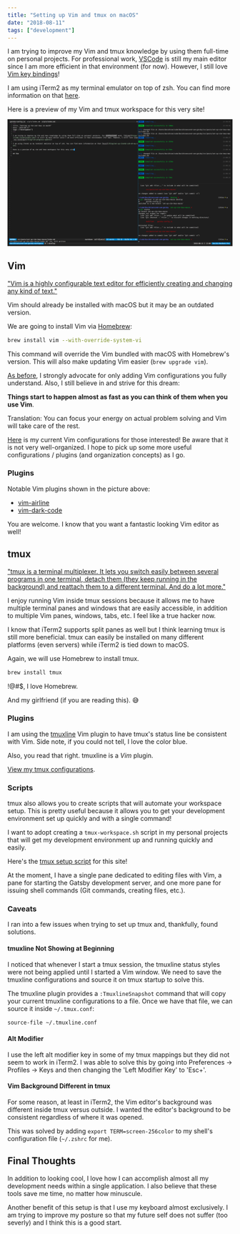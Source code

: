 ```yaml
---
title: "Setting up Vim and tmux on macOS"
date: "2018-08-11"
tags: ["development"]
---
```


I am trying to improve my Vim and tmux knowledge by using them full-time on personal projects. For professional work, [VSCode](https://code.visualstudio.com/) is still my main editor since I am more efficient in that environment (for now). However, I still love [Vim key bindings](/blog/vim-progress-update)!

I am using iTerm2 as my terminal emulator on top of zsh. You can find more information on that [here](/blog/set-up-iterm2-zsh-oh-my-zsh).

Here is a preview of my Vim and tmux workspace for this very site!

![Vim and tmux Setup](vim-tmux-setup.png)

## Vim

["Vim is a highly configurable text editor for efficiently creating and changing any kind of text."](https://www.vim.org/)

Vim should already be installed with macOS but it may be an outdated version.

We are going to install Vim via [Homebrew](https://brew.sh/):

```bash
brew install vim --with-override-system-vi
```

This command will override the Vim bundled with macOS with Homebrew's version. This will also make updating Vim easier (`brew upgrade vim`).

[As before](/blog/using-vim-for-a-week), I strongly advocate for only adding Vim configurations you fully understand. Also, I still believe in and strive for this dream:

**Things start to happen almost as fast as you can think of them when you use Vim**.

Translation: You can focus your energy on actual problem solving and Vim will take care of the rest.

[Here](https://gist.github.com/davidlamt/77b6c48ee3b84d66711cc7922f36c5e8) is my current Vim configurations for those interested! Be aware that it is not very well-organized. I hope to pick up some more useful configurations / plugins (and organization concepts) as I go.

### Plugins

Notable Vim plugins shown in the picture above:

- [vim-airline](https://github.com/vim-airline/vim-airline)
- [vim-dark-code](https://github.com/tomasiser/vim-code-dark)

You are welcome. I know that you want a fantastic looking Vim editor as well!

## tmux

["tmux is a terminal multiplexer. It lets you switch easily between several programs in one terminal, detach them (they keep running in the background) and reattach them to a different terminal. And do a lot more."](https://github.com/tmux/tmux/wiki) 

I enjoy running Vim inside tmux sessions because it allows me to have multiple terminal panes and windows that are easily accessible, in addition to multiple Vim panes, windows, tabs, etc. I feel like a true hacker now.

I know that iTerm2 supports split panes as well but I think learning tmux is still more beneficial. tmux can easily be installed on many different platforms (even servers) while iTerm2 is tied down to macOS.

Again, we will use Homebrew to install tmux.

```bash
brew install tmux
```

!@#$, I love Homebrew.

And my girlfriend (if you are reading this). 😅

### Plugins

I am using the [tmuxline](https://github.com/edkolev/tmuxline.vim) Vim plugin to have tmux's status line be consistent with Vim. Side note, if you could not tell, I love the color blue.

Also, you read that right. tmuxline is a _Vim_ plugin.

[View my tmux configurations](https://gist.github.com/davidlamt/444ad0d60a09a9a3e10a58a4ce884531).

### Scripts

tmux also allows you to create scripts that will automate your workspace setup. This is pretty useful because it allows you to get your development environment set up quickly and with a single command!

I want to adopt creating a `tmux-workspace.sh` script in my personal projects that will get my development environment up and running quickly and easily.

Here's the [tmux setup script](https://github.com/davidlamt/davidtranscend-com-gatsby/blob/master/tmux-workspace.sh) for this site!

At the moment, I have a single pane dedicated to editing files with Vim, a pane for starting the Gatsby development server, and one more pane for issuing shell commands (Git commands, creating files, etc.).

### Caveats

I ran into a few issues when trying to set up tmux and, thankfully, found solutions.

#### tmuxline Not Showing at Beginning

I noticed that whenever I start a tmux session, the tmuxline status styles were not being applied until I started a Vim window. We need to save the tmuxline configurations and source it on tmux startup to solve this.

The tmuxline plugin provides a `:TmuxlineSnapshot` command that will copy your current tmuxline configurations to a file. Once we have that file, we can source it inside `~/.tmux.conf`:

```bash
source-file ~/.tmuxline.conf
```

#### Alt Modifier

I use the left alt modifier key in some of my tmux mappings but they did not seem to work in iTerm2. I was able to solve this by going into Preferences -> Profiles -> Keys and then changing the 'Left Modifier Key' to 'Esc+'.

#### Vim Background Different in tmux

For some reason, at least in iTerm2, the Vim editor's background was different inside tmux versus outside. I wanted the editor's background to be consistent regardless of where it was opened.

This was solved by adding `export TERM=screen-256color` to my shell's configuration file (`~/.zshrc` for me).

## Final Thoughts

In addition to looking cool, I love how I can accomplish almost all my development needs within a single application. I also believe that these tools save me time, no matter how minuscule.

Another benefit of this setup is that I use my keyboard almost exclusively. I am trying to improve my posture so that my future self does not suffer (too severly) and I think this is a good start.


